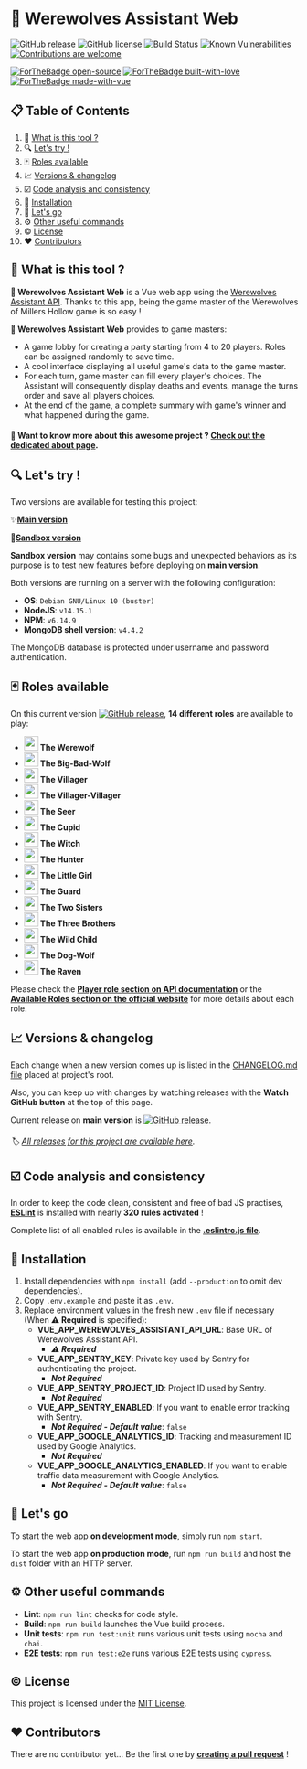 # 🐺 Werewolves Assistant Web

[![GitHub release](https://img.shields.io/github/release/antoinezanardi/werewolves-assistant-web.svg)](https://GitHub.com/antoinezanardi/werewolves-assistant-web/releases/)
[![GitHub license](https://img.shields.io/github/license/antoinezanardi/werewolves-assistant-web.svg)](https://github.com/antoinezanardi/https://img.shields.io/github/license/werewolves-assistant-web.svg/blob/master/LICENSE)
[![Build Status](https://travis-ci.org/antoinezanardi/werewolves-assistant-web.svg?branch=master)](https://travis-ci.org/antoinezanardi/werewolves-assistant-web)
[![Known Vulnerabilities](https://snyk.io/test/github/antoinezanardi/werewolves-assistant-web/badge.svg?targetFile=package.json)](https://snyk.io/test/github/antoinezanardi/werewolves-assistant-web?targetFile=package.json)
[![Contributions are welcome](https://img.shields.io/badge/contributions-welcome-brightgreen.svg?style=flat)](https://github.com/antoinezanardi/werewolves-assistant-web/issues)

[![ForTheBadge open-source](https://forthebadge.com/images/badges/open-source.svg)](https://forthebadge.com)
[![ForTheBadge built-with-love](http://ForTheBadge.com/images/badges/built-with-love.svg)](https://GitHub.com/antoinezanardi/)
[![ForTheBadge made-with-vue](https://forthebadge.com/images/badges/made-with-vue.svg)](https://forthebadge.com)

## 📋 Table of Contents

1. 🐺 [What is this tool ?](#what-is-this-tool)
2. 🔍 [Let's try !](#lets-try)
3. 🃏 [Roles available](#roles-available)
5. 📈 [Versions & changelog](#versions)
6. ☑️ [Code analysis and consistency](#code-analysis-and-consistency)
7. 🔨 [Installation](#installation)
8. 🔌 [Let's go](#lets-go)
9. ⚙️ [Other useful commands](#other-useful-commands)
10. ©️ [License](#license)
11. ❤️ [Contributors](#contributors)

## <a name="what-is-this-tool">🐺 What is this tool ?</a>
**🐺 Werewolves Assistant Web** is a Vue web app using the <a href="https://github.com/antoinezanardi/werewolves-assistant-api" target="_blank">Werewolves Assistant API</a>.
Thanks to this app, being the game master of the Werewolves of Millers Hollow game is so easy ! 

**🐺 Werewolves Assistant Web** provides to game masters:
- A game lobby for creating a party starting from 4 to 20 players. Roles can be assigned randomly to save time.
- A cool interface displaying all useful game's data to the game master.
- For each turn, game master can fill every player's choices. The Assistant will consequently display deaths and events, manage the turns order and save all players choices.
- At the end of the game, a complete summary with game's winner and what happened during the game.

#### 🤔 Want to know more about this awesome project ? <a href="https://werewolves-assistant.antoinezanardi.fr/about" target="_blank">**Check out the dedicated about page**</a>.

## <a name="lets-try">🔍 Let's try !</a>
Two versions are available for testing this project:

✨<a href="https://werewolves-assistant.antoinezanardi.fr" target="_blank">**Main version**</a>

🔧<a href="https://sandbox.werewolves-assistant.antoinezanardi.fr" target="_blank">**Sandbox version**</a>

**Sandbox version** may contains some bugs and unexpected behaviors as its purpose is to test new features before deploying on **main version**.

Both versions are running on a server with the following configuration:
- **OS**: `Debian GNU/Linux 10 (buster)`
- **NodeJS**: `v14.15.1`
- **NPM**: `v6.14.9`
- **MongoDB shell version**: `v4.4.2`

The MongoDB database is protected under username and password authentication.

## <a name="roles-available">🃏 Roles available</a>

On this current version [![GitHub release](https://img.shields.io/github/release/antoinezanardi/werewolves-assistant-web.svg)](https://GitHub.com/antoinezanardi/werewolves-assistant-web/releases/), **14 different roles** are available to play:

- **<img src="https://werewolves-assistant-api.antoinezanardi.fr/img/roles/werewolf.png" width="25"/> The Werewolf**
- **<img src="https://werewolves-assistant-api.antoinezanardi.fr/img/roles/big-bad-wolf.png" width="25"/> The Big-Bad-Wolf**
- **<img src="https://werewolves-assistant-api.antoinezanardi.fr/img/roles/villager.png" width="25"/> The Villager**
- **<img src="https://werewolves-assistant-api.antoinezanardi.fr/img/roles/villager.png" width="25"/> The Villager-Villager**
- **<img src="https://werewolves-assistant-api.antoinezanardi.fr/img/roles/seer.png" width="25"/> The Seer**
- **<img src="https://werewolves-assistant-api.antoinezanardi.fr/img/roles/cupid.png" width="25"/> The Cupid**
- **<img src="https://werewolves-assistant-api.antoinezanardi.fr/img/roles/witch.png" width="25"/> The Witch**
- **<img src="https://werewolves-assistant-api.antoinezanardi.fr/img/roles/hunter.png" width="25"/> The Hunter**
- **<img src="https://werewolves-assistant-api.antoinezanardi.fr/img/roles/little-girl.png" width="25"/> The Little Girl**
- **<img src="https://werewolves-assistant-api.antoinezanardi.fr/img/roles/guard.png" width="25"/> The Guard**
- **<img src="https://werewolves-assistant-api.antoinezanardi.fr/img/roles/two-sisters.png" width="25"/> The Two Sisters**
- **<img src="https://werewolves-assistant-api.antoinezanardi.fr/img/roles/three-brothers.png" width="25"/> The Three Brothers**
- **<img src="https://werewolves-assistant-api.antoinezanardi.fr/img/roles/wild-child.png" width="25"/> The Wild Child**
- **<img src="https://werewolves-assistant-api.antoinezanardi.fr/img/roles/dog-wolf.png" width="25"/> The Dog-Wolf**
- **<img src="https://werewolves-assistant-api.antoinezanardi.fr/img/roles/raven.png" width="25"/> The Raven**

Please check the <a href="https://werewolves-assistant-api.antoinezanardi.fr/apidoc/#player-roles" target="_blank">**Player role section on API documentation**</a> or the <a href="https://werewolves-assistant.antoinezanardi.fr/about" target="_blank">**Available Roles section on the official website**</a> for more details about each role.

## <a name="versions">📈 Versions & changelog</a>
Each change when a new version comes up is listed in the <a href="https://github.com/antoinezanardi/werewolves-assistant-web/blob/master/CHANGELOG.md" target="_blank">CHANGELOG.md file</a> placed at project's root.

Also, you can keep up with changes by watching releases with the **Watch GitHub button** at the top of this page.

Current release on **main version** is [![GitHub release](https://img.shields.io/github/release/antoinezanardi/werewolves-assistant-web.svg)](https://GitHub.com/antoinezanardi/werewolves-assistant-web/releases/).

###### 🏷️ <a href="https://github.com/antoinezanardi/werewolves-assistant-web/releases" target="_blank">All releases for this project are available here</a>. 

## <a name="code-analysis-and-consistency">☑️ Code analysis and consistency</a>
In order to keep the code clean, consistent and free of bad JS practises, **[ESLint](https://eslint.org/)** is installed with nearly **320 rules activated** !

Complete list of all enabled rules is available in the **[.eslintrc.js file](https://github.com/antoinezanardi/werewolves-assistant-web/blob/master/.eslintrc.js)**.

## <a name="installation">🔨 Installation</a>
1. Install dependencies with `npm install` (add `--production` to omit dev dependencies).
2. Copy `.env.example` and paste it as `.env`.
3. Replace environment values in the fresh new `.env` file if necessary (When **⚠️️ Required** is specified):
    * **VUE_APP_WEREWOLVES_ASSISTANT_API_URL**: Base URL of Werewolves Assistant API.
        -  _**⚠️️ Required**_
    * **VUE_APP_SENTRY_KEY**: Private key used by Sentry for authenticating the project.
        -  _**Not Required**_
    * **VUE_APP_SENTRY_PROJECT_ID**: Project ID used by Sentry.
        -  _**Not Required**_
    * **VUE_APP_SENTRY_ENABLED**: If you want to enable error tracking with Sentry.
        -  _**Not Required - Default value**_: `false`
    * **VUE_APP_GOOGLE_ANALYTICS_ID**: Tracking and measurement ID used by Google Analytics.
        -  _**Not Required**_
    * **VUE_APP_GOOGLE_ANALYTICS_ENABLED**: If you want to enable traffic data measurement with Google Analytics.
        -  _**Not Required - Default value**_: `false`

## <a name="lets-go">🔌 Let's go</a>
To start the web app **on development mode**, simply run `npm start`.

To start the web app **on production mode**, run `npm run build` and host the `dist` folder with an HTTP server.

## <a name="other-useful-commands">⚙️ Other useful commands</a>
- **Lint**: `npm run lint` checks for code style.
- **Build**: `npm run build` launches the Vue build process.
- **Unit tests**: `npm run test:unit` runs various unit tests using `mocha` and `chai`.
- **E2E tests**: `npm run test:e2e` runs various E2E tests using `cypress`.

## <a name="license">©️ License</a>

This project is licensed under the [MIT License](http://opensource.org/licenses/MIT).

## <a name="contributors">❤️ Contributors</a>

There are no contributor yet... Be the first one by **[creating a pull request](https://github.com/antoinezanardi/werewolves-assistant-web/pulls)** !